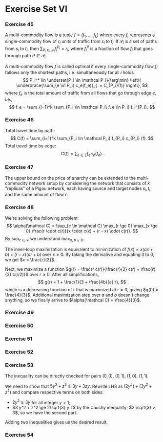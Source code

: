# Exercise Set VI

### Exercise 45

A multi-commodity flow is a tuple $f = (f_1, \dots, f_k)$ where every $f_i$ represents a single-commodity flow of $r_i$ units of traffic from $s_i$ to $t_i$. If $\mathcal P_i$ is a set of paths from $s_i$ to $t_i$, then $\sum_{P_i \in \mathcal P_i} f_i^{P_i} = r_i$, where $f_i^P$ is a fraction of flow $f_i$ that goes through path $P \in \mathcal P_i$.

A multi-commodity flow $f$ is called optimal if every single-commodity flow $f_i$ follows only the shortest paths, i.e. simultaneously for all $i$ holds
$$
P_i^* \in \underset{P_i \in \mathcal P_i}{\arg\min} \left\{ 
	\underbrace{\sum_{e \in P_i} c_e(f_e)}_{ := C_{P_i}(f)} 
\right\},
$$
where $f_e$ is the total amount of traffic from all flows that go through edge $e$, i.e.,
$$
f_e = \sum_{i=1}^k \sum_{P_i \in \mathcal P_i\ :\ e \in P_i} f_i^{P_i}.
$$

### Exercise 46

Total travel time by path:
$$
C(f) = \sum_{i=1}^k \sum_{P_i \in \mathcal P_i} f_{P_i} c_{P_i} (f).
$$
Total travel time by edge:
$$
C(f) = \sum_{e \in E} f_e c_e(f_e).
$$

### Exercise 47

The upper bound on the price of anarchy can be extended to the multi-commodity network setup by considering the network that consists of $k$ "replicas" of a Pigou network, each having source and target nodes $s_i, t_i$ and the same amount of flow $r$. 

### Exercise 48

We're solving the following problem:
$$
\alpha(\mathcal C) = \sup_{c \in \mathcal C} \max_{r \ge 0} \max_{x \ge 0} \frac{r \cdot c(r)}{x \cdot c(x) + (r - x) \cdot c(r)}.
$$
By $\sup_{c \in \mathcal C}$ we understand $\max_{a, b \ge 0}$. 

The inner-loop maximization is equivalent to minimization of $f(x) = x (ax + b) + (r - x) (ar + b)$ over $x \ge 0$. By taking the derivative and equating it to $0$, we get $x = \frac{r}{2}$. 

Next, we maximize a function $g(r) = \frac{r c(r)}{\frac{r}{2} c(r) + \frac{r}{2} c(r/2)}$ over $r \ge 0$. After all simplifications,
$$
g(r) = 1 + \frac{1}{3 + \frac{4b}{a} r},
$$
which is a decreasing function of $r$ that is maximized at $r = 0$, giving $g(0) = \frac{4}{3}$. Additional maximization step over $a$ and $b$ doesn't change anything, so we finally arrive to $\alpha(\mathcal C) = \frac{4}{3}$. 

### Exercise 49



### Exercise 50



### Exercise 51



### Exercise 52



### Exercise 53

The inequality can be directly checked for pairs $(0, 0)$, $(0, 1)$, $(1, 0)$, $(1, 1)$. 

We need to show that $5 y^2 + z^2 \ge 3 y + 3 z y$. Rewrite LHS as $(2y^2) + (3y^2 + z^2)$ and compare respective terms on both sides: 

* $2 y^2 \ge 3y$ for all integer $y > 1$;
* $3 y^2 + z^2 \ge 2\sqrt{3} y z$ by the Cauchy inequality; $2 \sqrt{3} > 3$, so we have the second part.

Adding two inequalities gives us the desired result.

### Exercise 54

